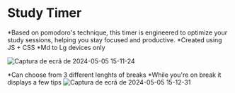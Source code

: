 # Study Timer

*Based on pomodoro's technique, this timer is engineered to optimize your study sessions, helping you stay focused and productive.
*Created using JS + CSS
*Md to Lg devices only

![Captura de ecrã de 2024-05-05 15-11-24](https://github.com/AndreiaMsT/Study-Timer/assets/115187957/c81b53dd-e213-45fc-8804-4d5e437768c1)


*Can choose from 3 different lenghts of breaks
*While you're on break it displays a few tips
![Captura de ecrã de 2024-05-05 15-12-31](https://github.com/AndreiaMsT/Study-Timer/assets/115187957/1ac7b69a-1eeb-463c-a43b-aa79b5a4f5ad)


